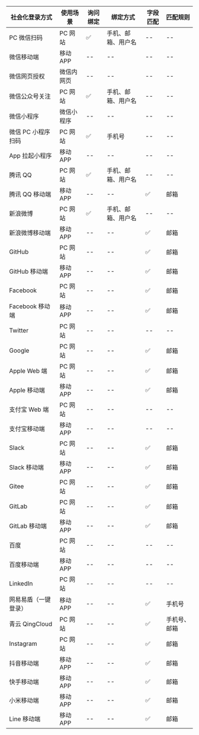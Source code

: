 | 社会化登录方式       | 使用场景   | 询问绑定 | 绑定方式           | 字段匹配 | 匹配规则     |
| -------------------- | ---------- | -------- | ------------------ | -------- | ------------ |
| PC 微信扫码         | PC 网站    | ✅       | 手机、邮箱、用户名 | --       | --           |
| 微信移动端           | 移动 APP   | --       | --                 | --       | --           |
| 微信网页授权         | 微信内网页 | --       | --                 | --       | --           |
| 微信公众号关注       | PC 网站    | ✅       | 手机、邮箱、用户名 | --       | --           |
| 微信小程序           | 微信小程序 | --       | --                 | --       | --           |
| 微信 PC 小程序扫码       | PC 网站    | ✅       | 手机号             | --       | --           |
| App 拉起小程序       | 移动 APP   | --       | --                 | --       | --           |
| 腾讯 QQ              | PC 网站    | ✅       | 手机、邮箱、用户名 | --       | --           |
| 腾讯 QQ 移动端         | 移动 APP    | --       | --                 | ✅       | 邮箱         |
| 新浪微博             | PC 网站    | ✅       | 手机、邮箱、用户名 | --       | --           |
| 新浪微博移动端         | 移动 APP    | --       | --                 | ✅       | 邮箱         |
| GitHub               | PC 网站    | --       | --                 | ✅       | 邮箱         |
| GitHub 移动端         | 移动 APP    | --       | --                 | ✅       | 邮箱         |
| Facebook             | PC 网站    | --       | --                 | ✅       | 邮箱         |
| Facebook 移动端            | 移动 APP    | --       | --                 | ✅       | 邮箱         |
| Twitter              | PC 网站    | --       | --                 | --       | --           |
| Google               | PC 网站    | --       | --                 | ✅       | 邮箱         |
| Apple Web 端         | PC 网站    | --       | --                 | ✅       | 邮箱         |
| Apple 移动端         | 移动 APP   | --       | --                 | ✅       | 邮箱         |
| 支付宝 Web 端        | PC 网站    | --       | --                 | --       | --           |
| 支付宝移动端         | 移动 APP   | --       | --                 | --       | --           |
| Slack                | PC 网站    | --       | --                 | ✅       | 邮箱         |
| Slack 移动端          | 移动 APP   | --       | --                 | ✅       | 邮箱         |
| Gitee                | PC 网站    | --       | --                 | ✅       | 邮箱         |
| GitLab               | PC 网站    | --       | --                 | ✅       | 邮箱         |
| GitLab 移动端         | 移动 APP    | --       | --                 | ✅       | 邮箱         |
| 百度                 | PC 网站    | --       | --                 | --       | --           |
| 百度移动端                | 移动 APP    | --       | --                 | --       | --           |
| LinkedIn             | PC 网站    | --       | --                 | --       | --           |
| 网易易盾（一键登录） | 移动 APP   | --       | --                 | ✅       | 手机号       |
| 青云 QingCloud       | PC 网站    | --       | --                 | ✅       | 手机号、邮箱 |
| Instagram            | PC 网站    | --       | --                 | ✅       | 邮箱         |
| 抖音移动端         | 移动 APP    | --       | --                 | ✅       | 邮箱         |
| 快手移动端         | 移动 APP    | --       | --                 | ✅       | 邮箱         |
| 小米移动端         | 移动 APP    | --       | --                 | ✅       | 邮箱         |
| Line 移动端         | 移动 APP    | --       | --                 | ✅       | 邮箱         |
